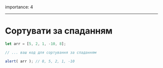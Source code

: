 importance: 4

---

# Сортувати за спаданням

```js
let arr = [5, 2, 1, -10, 8];

// ... ваш код для сортування за спаданням

alert( arr ); // 8, 5, 2, 1, -10
```

